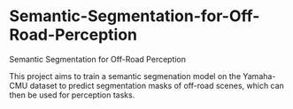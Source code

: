 # Semantic-Segmentation-for-Off-Road-Perception
Semantic Segmentation for Off-Road Perception

This project aims to train a semantic segmenation model on the Yamaha-CMU dataset to predict segmentation masks of off-road scenes, which can then be used for perception tasks.
